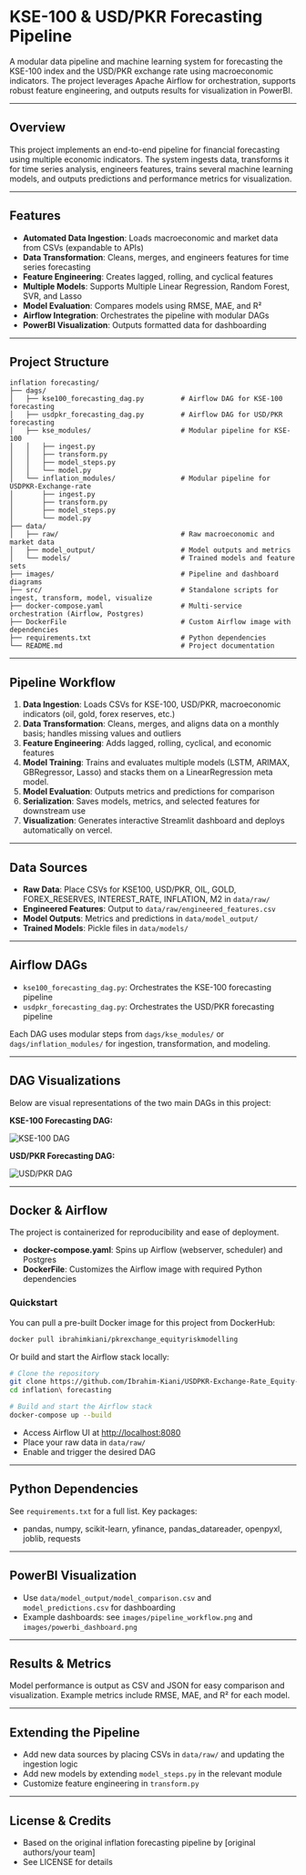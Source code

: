 # KSE-100 & USD/PKR Forecasting Pipeline

A modular data pipeline and machine learning system for forecasting the KSE-100 index and the USD/PKR exchange rate using macroeconomic indicators. The project leverages Apache Airflow for orchestration, supports robust feature engineering, and outputs results for visualization in PowerBI.

---

## Overview

This project implements an end-to-end pipeline for financial forecasting using multiple economic indicators. The system ingests data, transforms it for time series analysis, engineers features, trains several machine learning models, and outputs predictions and performance metrics for visualization.

---

## Features

- **Automated Data Ingestion**: Loads macroeconomic and market data from CSVs (expandable to APIs)
- **Data Transformation**: Cleans, merges, and engineers features for time series forecasting
- **Feature Engineering**: Creates lagged, rolling, and cyclical features
- **Multiple Models**: Supports Multiple Linear Regression, Random Forest, SVR, and Lasso
- **Model Evaluation**: Compares models using RMSE, MAE, and R²
- **Airflow Integration**: Orchestrates the pipeline with modular DAGs
- **PowerBI Visualization**: Outputs formatted data for dashboarding

---

## Project Structure

```
inflation forecasting/
├── dags/
│   ├── kse100_forecasting_dag.py         # Airflow DAG for KSE-100 forecasting
│   ├── usdpkr_forecasting_dag.py         # Airflow DAG for USD/PKR forecasting
│   ├── kse_modules/                      # Modular pipeline for KSE-100
│   │   ├── ingest.py
│   │   ├── transform.py
│   │   ├── model_steps.py
│   │   └── model.py
│   └── inflation_modules/                # Modular pipeline for USDPKR-Exchange-rate 
│       ├── ingest.py
│       ├── transform.py
│       ├── model_steps.py
│       └── model.py
├── data/
│   ├── raw/                              # Raw macroeconomic and market data
│   ├── model_output/                     # Model outputs and metrics
│   └── models/                           # Trained models and feature sets
├── images/                               # Pipeline and dashboard diagrams
├── src/                                  # Standalone scripts for ingest, transform, model, visualize
├── docker-compose.yaml                   # Multi-service orchestration (Airflow, Postgres)
├── DockerFile                            # Custom Airflow image with dependencies
├── requirements.txt                      # Python dependencies
└── README.md                             # Project documentation
```

---

## Pipeline Workflow

1. **Data Ingestion**: Loads CSVs for KSE-100, USD/PKR, macroeconomic indicators (oil, gold, forex reserves, etc.)
2. **Data Transformation**: Cleans, merges, and aligns data on a monthly basis; handles missing values and outliers
3. **Feature Engineering**: Adds lagged, rolling, cyclical, and economic features
4. **Model Training**: Trains and evaluates multiple models (LSTM, ARIMAX, GBRegressor, Lasso) and stacks them on a LinearRegression meta model.
5. **Model Evaluation**: Outputs metrics and predictions for comparison
6. **Serialization**: Saves models, metrics, and selected features for downstream use
7. **Visualization**: Generates interactive Streamlit dashboard and deploys automatically on vercel. 

---

## Data Sources

- **Raw Data**: Place CSVs for KSE100, USD/PKR, OIL, GOLD, FOREX_RESERVES, INTEREST_RATE, INFLATION, M2 in `data/raw/`
- **Engineered Features**: Output to `data/raw/engineered_features.csv`
- **Model Outputs**: Metrics and predictions in `data/model_output/`
- **Trained Models**: Pickle files in `data/models/`

---

## Airflow DAGs

- `kse100_forecasting_dag.py`: Orchestrates the KSE-100 forecasting pipeline
- `usdpkr_forecasting_dag.py`: Orchestrates the USD/PKR forecasting pipeline

Each DAG uses modular steps from `dags/kse_modules/` or `dags/inflation_modules/` for ingestion, transformation, and modeling.

---

## DAG Visualizations

Below are visual representations of the two main DAGs in this project:

**KSE-100 Forecasting DAG:**

![KSE-100 DAG](kse.png)

**USD/PKR Forecasting DAG:**

![USD/PKR DAG](usd.png)

---

## Docker & Airflow

The project is containerized for reproducibility and ease of deployment.

- **docker-compose.yaml**: Spins up Airflow (webserver, scheduler) and Postgres
- **DockerFile**: Customizes the Airflow image with required Python dependencies

### Quickstart

You can pull a pre-built Docker image for this project from DockerHub:

```bash
docker pull ibrahimkiani/pkrexchange_equityriskmodelling
```

Or build and start the Airflow stack locally:

```bash
# Clone the repository
git clone https://github.com/Ibrahim-Kiani/USDPKR-Exchange-Rate_Equity-Risk-Platform.git
cd inflation\ forecasting

# Build and start the Airflow stack
docker-compose up --build
```

- Access Airflow UI at [http://localhost:8080](http://localhost:8080)
- Place your raw data in `data/raw/`
- Enable and trigger the desired DAG

---

## Python Dependencies

See `requirements.txt` for a full list. Key packages:
- pandas, numpy, scikit-learn, yfinance, pandas_datareader, openpyxl, joblib, requests

---

## PowerBI Visualization

- Use `data/model_output/model_comparison.csv` and `model_predictions.csv` for dashboarding
- Example dashboards: see `images/pipeline_workflow.png` and `images/powerbi_dashboard.png`

---

## Results & Metrics

Model performance is output as CSV and JSON for easy comparison and visualization. Example metrics include RMSE, MAE, and R² for each model.

---

## Extending the Pipeline

- Add new data sources by placing CSVs in `data/raw/` and updating the ingestion logic
- Add new models by extending `model_steps.py` in the relevant module
- Customize feature engineering in `transform.py`

---

## License & Credits

- Based on the original inflation forecasting pipeline by [original authors/your team]
- See LICENSE for details

